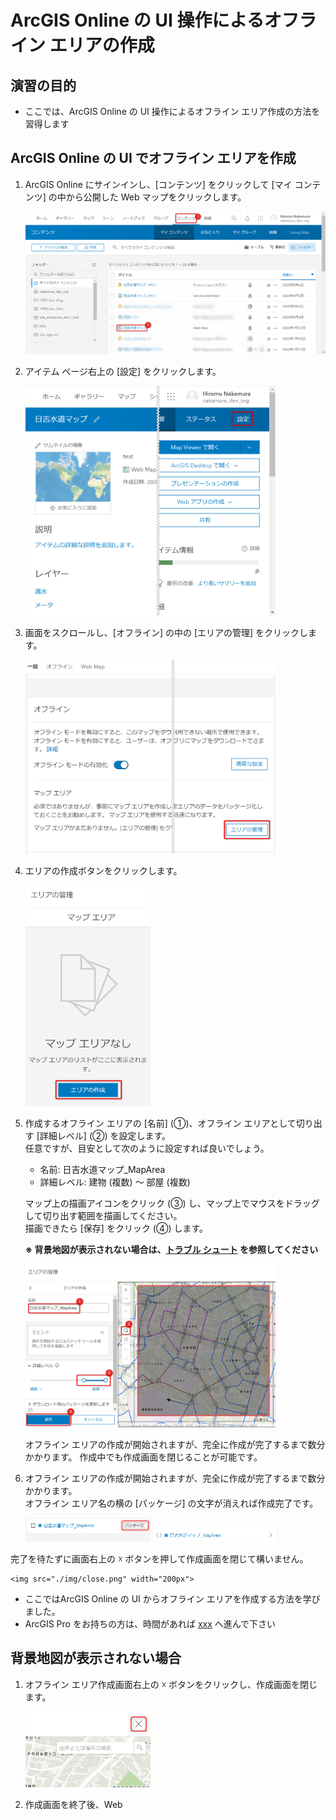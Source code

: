 # ArcGIS Online の UI 操作によるオフライン エリアの作成

## 演習の目的
- ここでは、ArcGIS Online の UI 操作によるオフライン エリア作成の方法を習得します

## ArcGIS Online の UI でオフライン エリアを作成
1. ArcGIS Online にサインインし、[コンテンツ] をクリックして [マイ コンテンツ] の中から公開した Web マップをクリックします。

    <img src="./img/web_map_setting.png" width="550px">

1. アイテム ページ右上の [設定] をクリックします。

   <img src="./img/web_map_setting_2.png" width="400px">

1. 画面をスクロールし、[オフライン] の中の [エリアの管理] をクリックします。

   <img src="./img/manage-area.png" width="400px">

1. エリアの作成ボタンをクリックします。

   <img src="./img/create-area-button.png" width="200px">
  
1. 作成するオフライン エリアの [名前] (①)、オフライン エリアとして切り出す [詳細レベル] (②) を設定します。</br>
  任意ですが、目安として次のように設定すれば良いでしょう。
    * 名前: 日吉水道マップ_MapArea
    * 詳細レベル: 建物 (複数) ～ 部屋 (複数)
  
    マップ上の描画アイコンをクリック (③) し、マップ上でマウスをドラッグして切り出す範囲を描画してください。</br>
    描画できたら [保存] をクリック (④) します。

    **※ 背景地図が表示されない場合は、[トラブル シュート](#背景地図が表示されない場合) を参照してください**

   <img src="./img/create-area.png" width="400px">

    オフライン エリアの作成が開始されますが、完全に作成が完了するまで数分かかります。
    作成中でも作成画面を閉じることが可能です。

1. オフライン エリアの作成が開始されますが、完全に作成が完了するまで数分かかります。</br>
  オフライン エリア名の横の [パッケージ] の文字が消えれば作成完了です。
  
    <img src="./img/under-creation.png" width="200px">
    
    <img src="./img/created.png" width="200px">
  
  完了を待たずに画面右上の ☓ ボタンを押して作成画面を閉じて構いません。
  
    <img src="./img/close.png" width="200px">

* ここではArcGIS Online の UI からオフライン エリアを作成する方法を学びました。
* ArcGIS Pro をお持ちの方は、時間があれば [xxx]() へ進んで下さい

## 背景地図が表示されない場合
1. オフライン エリア作成画面右上の ☓ ボタンをクリックし、作成画面を閉じます。

    <img src="./img/close.png" width="200px">

1. 作成画面を終了後、Web

